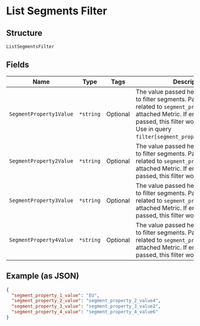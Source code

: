
# List Segments Filter

## Structure

`ListSegmentsFilter`

## Fields

| Name | Type | Tags | Description |
|  --- | --- | --- | --- |
| `SegmentProperty1Value` | `*string` | Optional | The value passed here would be used to filter segments. Pass a value related to `segment_property_1` on attached Metric. If empty string is passed, this filter would be rejected. Use in query `filter[segment_property_1_value]=EU`. |
| `SegmentProperty2Value` | `*string` | Optional | The value passed here would be used to filter segments. Pass a value related to `segment_property_2` on attached Metric. If empty string is passed, this filter would be rejected. |
| `SegmentProperty3Value` | `*string` | Optional | The value passed here would be used to filter segments. Pass a value related to `segment_property_3` on attached Metric. If empty string is passed, this filter would be rejected. |
| `SegmentProperty4Value` | `*string` | Optional | The value passed here would be used to filter segments. Pass a value related to `segment_property_4` on attached Metric. If empty string is passed, this filter would be rejected. |

## Example (as JSON)

```json
{
  "segment_property_1_value": "EU",
  "segment_property_2_value": "segment_property_2_value4",
  "segment_property_3_value": "segment_property_3_value2",
  "segment_property_4_value": "segment_property_4_value6"
}
```

